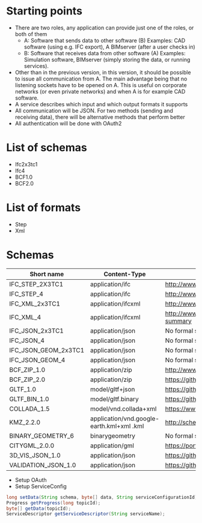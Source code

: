 # Starting points
- There are two roles, any application can provide just one of the roles, or both of them
  - A: Software that sends data to other software (B)
    Examples: CAD software (using e.g. IFC export), A BIMserver (after a user checks in)
  - B: Software that receives data from other software (A)
    Examples: Simulation software, BIMserver (simply storing the data, or running services).
- Other than in the previous version, in this version, it should be possible to issue all communication from A. The main advantage being that no listening sockets have to be opened on A. This is useful on corporate networks (or even private networks) and when A is for example CAD software.
- A service describes which input and which output formats it supports
- All communication will be JSON. For two methods (sending and receiving data), there will be alternative methods that perform better
- All authentication will be done with OAuth2

# List of schemas
- Ifc2x3tc1
- Ifc4
- BCF1.0
- BCF2.0

# List of formats
- Step
- Xml

# Schemas

| Short name | Content-Type | URL |
|---|---|---|
| IFC_STEP_2X3TC1 | application/ifc | http://www.buildingsmart-tech.org/specifications/ifc-releases/ifc2x3-tc1-release |
| IFC_STEP_4 | application/ifc | http://www.buildingsmart-tech.org/specifications/ifc-releases/ifc4-release |
| IFC_XML_2x3TC1 | application/ifcxml | http://www.buildingsmart-tech.org/specifications/ifcxml-releases/ifcxml2x3-release/summary |
| IFC_XML_4 | application/ifcxml | http://www.buildingsmart-tech.org/specifications/ifcxml-releases/ifcxml4-release/ifcxml4-release-summary |
| IFC_JSON_2x3TC1 | application/json | No formal specification |
| IFC_JSON_4 | application/json | No formal specification |
| IFC_JSON_GEOM_2x3TC1 | application/json | No formal specification |
| IFC_JSON_GEOM_4 | application/json | No formal specification |
| BCF_ZIP_1.0 | application/zip | http://www.buildingsmart-tech.org/specifications/bcf-releases/bcfxml-v1 |
| BCF_ZIP_2.0 | application/zip | https://github.com/BuildingSMART/BCF-XML |
| GLTF_1.0 | model/gltf+json | https://github.com/KhronosGroup/glTF/blob/master/specification/README.md |
| GLTF_BIN_1.0 | model/gltf.binary | https://github.com/KhronosGroup/glTF/blob/master/extensions/Khronos/KHR_binary_glTF/README.md |
| COLLADA_1.5 | model/vnd.collada+xml | https://www.khronos.org/files/collada_spec_1_5.pdf |
| KMZ_2.2.0 | application/vnd.google-earth.kml+xml .kml | http://schemas.opengis.net/kml/2.2.0/ |
| BINARY_GEOMETRY_6 | binarygeometry | No formal specification |
| CITYGML_2.0.0 | application/gml | https://portal.opengeospatial.org/files/?artifact_id=47842 |
| 3D_VIS_JSON_1.0 | application/json | https://github.com/opensourceBIM/BIMserver-Repository/wiki/3D-Visualization-Effects |
| VALIDATION_JSON_1.0 | application/json | https://github.com/opensourceBIM/BIMserver-Repository/wiki/Validation-Report |

- Setup OAuth
- Setup ServiceConfig
```java
long setData(String schema, byte[] data, String serviceConfigurationId);
Progress getProgress(long topicId);
byte[] getData(topicId);
ServiceDescriptor getServiceDescriptor(String serviceName);
```